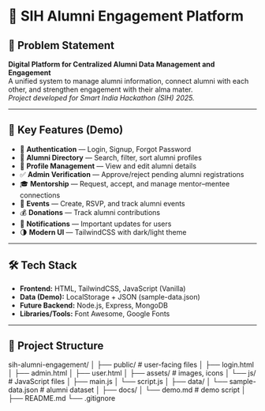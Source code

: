 # 📘 SIH Alumni Engagement Platform

## 🚀 Problem Statement
**Digital Platform for Centralized Alumni Data Management and Engagement**  
A unified system to manage alumni information, connect alumni with each other, and strengthen engagement with their alma mater.  
_Project developed for Smart India Hackathon (SIH) 2025._

---

## 🌟 Key Features (Demo)
- 🔐 **Authentication** — Login, Signup, Forgot Password  
- 📇 **Alumni Directory** — Search, filter, sort alumni profiles  
- 📝 **Profile Management** — View and edit alumni details  
- ✅ **Admin Verification** — Approve/reject pending alumni registrations  
- 🎓 **Mentorship** — Request, accept, and manage mentor–mentee connections  
- 📅 **Events** — Create, RSVP, and track alumni events  
- 💰 **Donations** — Track alumni contributions  
- 🔔 **Notifications** — Important updates for users  
- 🌗 **Modern UI** — TailwindCSS with dark/light theme  

---

## 🛠️ Tech Stack
- **Frontend:** HTML, TailwindCSS, JavaScript (Vanilla)  
- **Data (Demo):** LocalStorage + JSON (sample-data.json)  
- **Future Backend:** Node.js, Express, MongoDB  
- **Libraries/Tools:** Font Awesome, Google Fonts  

---

## 📂 Project Structure
sih-alumni-engagement/
│
├── public/ # user-facing files
│ ├── login.html
│ ├── admin.html
│ ├── user.html
│ ├── assets/ # images, icons
│ └── js/ # JavaScript files
│ ├── main.js
│ └── script.js
│
├── data/
│ └── sample-data.json # alumni dataset
│
├── docs/
│ └── demo.md # demo script
│
├── README.md
└── .gitignore